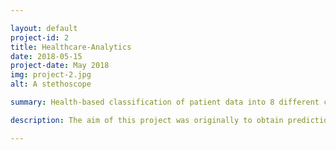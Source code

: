 ```yaml
---

layout: default
project-id: 2
title: Healthcare-Analytics
date: 2018-05-15
project-date: May 2018
img: project-2.jpg
alt: A stethoscope

summary: Health-based classification of patient data into 8 different classes with high real-time diagnostic accuracy.

description: The aim of this project was originally to obtain predictions on medical diagnoses noted by professionals to make their roles smoother. However, while gathering data for this project from the hospital, we encountered an issue - all the patient data for the past 30 years was handwritten. This led us to a second research direction, namely digitising all that data using machine learning algorithms. <br /> <br /> The classification model notes out-of-range test values and makes a prediction based on these analyses to help the doctor diagnose appropriately. The model is built with <a href="https://pytorch.org/" target="_blank">PyTorch</a> and uses a <a href="https://en.wikipedia.org/wiki/Convolutional_neural_network" target="_blank">Convolutional Neural Network</a> to create health-based classification using exploratory data analysis techniques like <a href="https://en.wikipedia.org/wiki/Principal_component_analysis" target="_blank">Principal Component Analysis</a> and <a href="https://en.wikipedia.org/wiki/T-distributed_stochastic_neighbor_embedding" target="_blank">t-distributed Stochastic Neighbour Embedding</a>. The training dataset comprising the expression levels of 77 proteins measured in the cerebral cortex of mice was grouped into 8 classes. We used <a href="https://en.wikipedia.org/wiki/Optical_character_recognition" target="_blank">Optical Character Recognition</a> to digitise the physical files.

---
```

